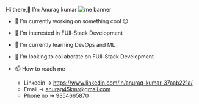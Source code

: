  Hi there,👋 I’m Anurag kumar
![me banner](https://user-images.githubusercontent.com/93537069/193080819-9152c1ac-fb37-44da-a735-f6dc891c1c0b.jpg)

- 🌱 I’m currently working on something cool 😉

- 👀 I’m interested in FUll-Stack Development
- 🌱 I’m currently learning DevOps and ML
- 💞️ I’m looking to collaborate on FUll-Stack Development
- 📫 How to reach me 
  - Linkedin -> https://www.linkedin.com/in/anurag-kumar-37aab221a/
  - Email -> anurag45kmr@gmail.com
  - Phone no -> 9354665870


<!---
anuragkmr45/anuragkmr45 is a ✨ special ✨ repository because its `README.md` (this file) appears on your GitHub profile.
You can click the Preview link to take a look at your changes.
--->

